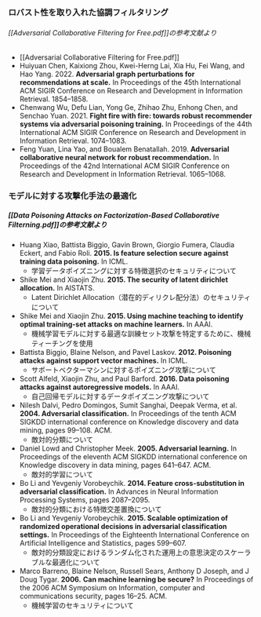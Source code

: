 ### ロバスト性を取り入れた協調フィルタリング

###### [[Adversarial Collaborative Filtering for Free.pdf]]の参考文献より
- [[Adversarial Collaborative Filtering for Free.pdf]]
- Huiyuan Chen, Kaixiong Zhou, Kwei-Herng Lai, Xia Hu, Fei Wang, and Hao Yang. 2022. **Adversarial graph perturbations for recommendations at scale.** In Proceedings of the 45th International ACM SIGIR Conference on Research and Development in Information Retrieval. 1854–1858.
- Chenwang Wu, Defu Lian, Yong Ge, Zhihao Zhu, Enhong Chen, and Senchao Yuan. 2021. **Fight fire with fire: towards robust recommender systems via adversarial poisoning training.** In Proceedings of the 44th International ACM SIGIR Conference on Research and Development in Information Retrieval. 1074–1083.
- Feng Yuan, Lina Yao, and Boualem Benatallah. 2019. **Adversarial collaborative neural network for robust recommendation.** In Proceedings of the 42nd International ACM SIGIR Conference on Research and Development in Information Retrieval. 1065–1068.


### モデルに対する攻撃化手法の最適化

##### [[Data Poisoning Attacks on Factorization-Based Collaborative Filterning.pdf]]の参考文献より
-  Huang Xiao, Battista Biggio, Gavin Brown, Giorgio Fumera, Claudia Eckert, and Fabio Roli. **2015. Is feature selection secure against training data poisoning.** In ICML.
    - 学習データポイズニングに対する特徴選択のセキュリティについて       
- Shike Mei and Xiaojin Zhu. **2015. The security of latent dirichlet allocation.** In AISTATS.
    - Latent Dirichlet Allocation（潜在的ディリクレ配分法）のセキュリティについて
- Shike Mei and Xiaojin Zhu. **2015. Using machine teaching to identify optimal training-set attacks on machine learners.** In AAAI.
    - 機械学習モデルに対する最適な訓練セット攻撃を特定するために、機械ティーチングを使用
- Battista Biggio, Blaine Nelson, and Pavel Laskov. **2012. Poisoning attacks against support vector machines.** In ICML.
    - サポートベクターマシンに対するポイズニング攻撃について
- Scott Alfeld, Xiaojin Zhu, and Paul Barford. **2016. Data poisoning attacks against autoregressive models.** In AAAI.
    - 自己回帰モデルに対するデータポイズニング攻撃について
- Nilesh Dalvi, Pedro Domingos, Sumit Sanghai, Deepak Verma, et al. **2004. Adversarial classification.** In Proceedings of the tenth ACM SIGKDD international conference on Knowledge discovery and data mining, pages 99–108. ACM.
    - 敵対的分類について
- Daniel Lowd and Christopher Meek. **2005. Adversarial learning.** In Proceedings of the eleventh ACM SIGKDD international conference on Knowledge discovery in data mining, pages 641–647. ACM.
    - 敵対的学習について
- Bo Li and Yevgeniy Vorobeychik. **2014. Feature cross-substitution in adversarial classification.** In Advances in Neural Information Processing Systems, pages 2087–2095.
    - 敵対的分類における特徴交差置換について
- Bo Li and Yevgeniy Vorobeychik. **2015.  Scalable optimization of randomized operational decisions in adversarial classification settings.** In Proceedings of the Eighteenth International Conference on Artificial Intelligence and Statistics, pages 599–607.
    - 敵対的分類設定におけるランダム化された運用上の意思決定のスケーラブルな最適化について
- Marco Barreno, Blaine Nelson, Russell Sears, Anthony D Joseph, and J Doug Tygar. **2006.** **Can machine learning be secure?** In Proceedings of the 2006 ACM Symposium on Information, computer and communications security, pages 16–25. ACM.
    - 機械学習のセキュリティについて